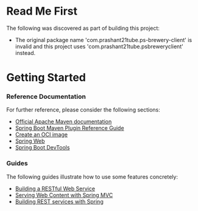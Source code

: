 # Read Me First
The following was discovered as part of building this project:

* The original package name 'com.prashant21tube.ps-brewery-client' is invalid and this project uses 'com.prashant21tube.psbreweryclient' instead.

# Getting Started

### Reference Documentation
For further reference, please consider the following sections:

* [Official Apache Maven documentation](https://maven.apache.org/guides/index.html)
* [Spring Boot Maven Plugin Reference Guide](https://docs.spring.io/spring-boot/docs/2.3.0.RELEASE/maven-plugin/reference/html/)
* [Create an OCI image](https://docs.spring.io/spring-boot/docs/2.3.0.RELEASE/maven-plugin/reference/html/#build-image)
* [Spring Web](https://docs.spring.io/spring-boot/docs/2.3.0.RELEASE/reference/htmlsingle/#boot-features-developing-web-applications)
* [Spring Boot DevTools](https://docs.spring.io/spring-boot/docs/2.3.0.RELEASE/reference/htmlsingle/#using-boot-devtools)

### Guides
The following guides illustrate how to use some features concretely:

* [Building a RESTful Web Service](https://spring.io/guides/gs/rest-service/)
* [Serving Web Content with Spring MVC](https://spring.io/guides/gs/serving-web-content/)
* [Building REST services with Spring](https://spring.io/guides/tutorials/bookmarks/)

